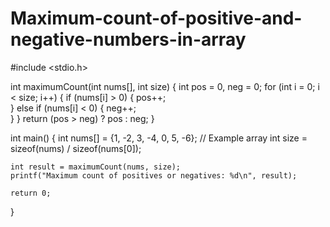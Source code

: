 # Maximum-count-of-positive-and-negative-numbers-in-array

#include <stdio.h>

int maximumCount(int nums[], int size) {
    int pos = 0, neg = 0;
    for (int i = 0; i < size; i++) {
        if (nums[i] > 0) {
            pos++;  
        } else if (nums[i] < 0) {
            neg++;  
        }
    }
    return (pos > neg) ? pos : neg;
}

int main() {
    int nums[] = {1, -2, 3, -4, 0, 5, -6};  // Example array
    int size = sizeof(nums) / sizeof(nums[0]);

    int result = maximumCount(nums, size);
    printf("Maximum count of positives or negatives: %d\n", result);

    return 0;
}
